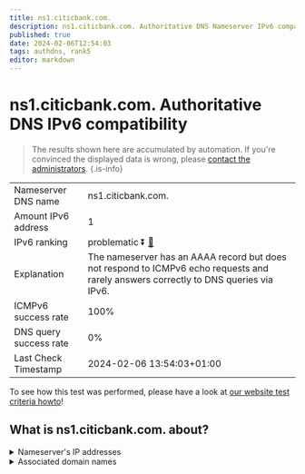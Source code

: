 ```yaml
---
title: ns1.citicbank.com.
description: ns1.citicbank.com. Authoritative DNS Nameserver IPv6 compatibility
published: true
date: 2024-02-06T12:54:03
tags: authdns, rank5
editor: markdown
---
```


# ns1.citicbank.com. Authoritative DNS IPv6 compatibility

> The results shown here are accumulated by automation. If you're convinced the displayed data is wrong, please [contact the administrators](/howto/chat). 
{.is-info}




|   |   |
| - | - |
| Nameserver DNS name | ns1.citicbank.com.
| Amount IPv6 address | 1
| IPv6 ranking | problematic :arrow_double_down: [🔗](/howto/ranking) |
| Explanation | The nameserver has an AAAA record but does not respond to ICMPv6 echo requests and rarely answers correctly to DNS queries via IPv6. |
| ICMPv6 success rate | 100%|
| DNS query success rate | 0% |
| Last Check Timestamp | 2024-02-06 13:54:03+01:00 |

To see how this test was performed, please have a look at [our website test criteria howto](/howto/testcriteria/authdns)!


## What is ns1.citicbank.com. about?




<details>
<summary>Nameserver's IP addresses</summary>

240e:604:203:a00::3

</details>



<details>
<summary>Associated domain names</summary>

www.citicbank.com

</details>
